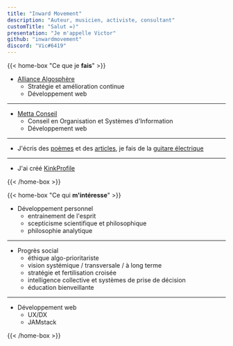 ```yaml
---
title: "Inward Movement"
description: "Auteur, musicien, activiste, consultant"
customTitle: "Salut =)"
presentation: "Je m'appelle Victor"
github: "inwardmovement"
discord: "Vic#6419"
---
```


{{< home-box "Ce que je **fais**" >}}

- [Alliance Algosphère](https://algosphere.org/fr)
  - Stratégie et amélioration continue
  - Développement web

---

- [Metta Conseil](https://mettaconseil.com)
  - Conseil en Organisation et Systèmes d'Information
  - Développement web

---

- J'écris des [poèmes](poemes) et des [articles](articles), je fais de la [guitare électrique](https://www.youtube.com/user/arkay38/videos)

---

- J'ai créé [KinkProfile](https://kinkprofile.netlify.app/)

{{< /home-box >}}

{{< home-box "Ce qui **m'intéresse**" >}}

- Développement personnel
  - entrainement de l'esprit
  - scepticisme scientifique et philosophique
  - philosophie analytique

---

- Progrès social
  - éthique <a class="abbr" data-toggle="popover" data-trigger="hover" data-placement="top" data-content="Accordant la priorité à l'allègement de la souffrance." tabindex="0">algo-prioritariste</a>
  - vision systémique / transversale / à long terme
  - stratégie et fertilisation croisée
  - intelligence collective et systèmes de prise de décision
  - éducation bienveillante

---

- Développement web
  - UX/DX
  - <a class="abbr" data-toggle="popover" data-trigger="hover" data-placement="top" data-content="C'est une nouvelle façon de créer des sites Web et applications offrant de meilleures performances, une sécurité accrue, une évolutivité à cout réduit et une meilleure expérience de développement." tabindex="0">JAMstack</a>

{{< /home-box >}}
